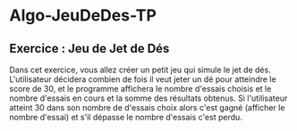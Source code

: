 # Algo-JeuDeDes-TP

## Exercice : Jeu de Jet de Dés

Dans cet exercice, vous allez créer un petit jeu qui simule le jet de dés. 
L'utilisateur décidera combien de fois il veut jeter un dé pour atteindre le score de 30, et le programme affichera le nombre d'essais choisis et le nombre d'essais en cours et la somme des résultats obtenus. Si l'utilisateur atteint 30 dans son nombre de d'essais choix alors c'est gagné (afficher le nombre d'essai) et s'il dépasse le nombre d'essais c'est perdu.

